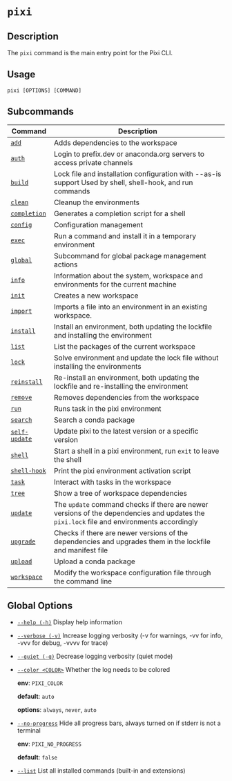 # `pixi`

## Description

The `pixi` command is the main entry point for the Pixi CLI.

## Usage

```text
pixi [OPTIONS] [COMMAND]

```

## Subcommands

| Command                       | Description                                                                                                                               |
| ----------------------------- | ----------------------------------------------------------------------------------------------------------------------------------------- |
| [`add`](add/)                 | Adds dependencies to the workspace                                                                                                        |
| [`auth`](auth/)               | Login to prefix.dev or anaconda.org servers to access private channels                                                                    |
| [`build`](build/)             | Lock file and installation configuration with --as-is support Used by shell, shell-hook, and run commands                                 |
| [`clean`](clean/)             | Cleanup the environments                                                                                                                  |
| [`completion`](completion/)   | Generates a completion script for a shell                                                                                                 |
| [`config`](config/)           | Configuration management                                                                                                                  |
| [`exec`](exec/)               | Run a command and install it in a temporary environment                                                                                   |
| [`global`](global/)           | Subcommand for global package management actions                                                                                          |
| [`info`](info/)               | Information about the system, workspace and environments for the current machine                                                          |
| [`init`](init/)               | Creates a new workspace                                                                                                                   |
| [`import`](import/)           | Imports a file into an environment in an existing workspace.                                                                              |
| [`install`](install/)         | Install an environment, both updating the lockfile and installing the environment                                                         |
| [`list`](list/)               | List the packages of the current workspace                                                                                                |
| [`lock`](lock/)               | Solve environment and update the lock file without installing the environments                                                            |
| [`reinstall`](reinstall/)     | Re-install an environment, both updating the lockfile and re-installing the environment                                                   |
| [`remove`](remove/)           | Removes dependencies from the workspace                                                                                                   |
| [`run`](run/)                 | Runs task in the pixi environment                                                                                                         |
| [`search`](search/)           | Search a conda package                                                                                                                    |
| [`self-update`](self-update/) | Update pixi to the latest version or a specific version                                                                                   |
| [`shell`](shell/)             | Start a shell in a pixi environment, run `exit` to leave the shell                                                                        |
| [`shell-hook`](shell-hook/)   | Print the pixi environment activation script                                                                                              |
| [`task`](task/)               | Interact with tasks in the workspace                                                                                                      |
| [`tree`](tree/)               | Show a tree of workspace dependencies                                                                                                     |
| [`update`](update/)           | The `update` command checks if there are newer versions of the dependencies and updates the `pixi.lock` file and environments accordingly |
| [`upgrade`](upgrade/)         | Checks if there are newer versions of the dependencies and upgrades them in the lockfile and manifest file                                |
| [`upload`](upload/)           | Upload a conda package                                                                                                                    |
| [`workspace`](workspace/)     | Modify the workspace configuration file through the command line                                                                          |

## Global Options

- [`--help (-h)`](#arg---help) Display help information

- [`--verbose (-v)`](#arg---verbose) Increase logging verbosity (-v for warnings, -vv for info, -vvv for debug, -vvvv for trace)

- [`--quiet (-q)`](#arg---quiet) Decrease logging verbosity (quiet mode)

- [`--color <COLOR>`](#arg---color) Whether the log needs to be colored

  **env**: `PIXI_COLOR`

  **default**: `auto`

  **options**: `always`, `never`, `auto`

- [`--no-progress`](#arg---no-progress) Hide all progress bars, always turned on if stderr is not a terminal

  **env**: `PIXI_NO_PROGRESS`

  **default**: `false`

- [`--list`](#arg---list) List all installed commands (built-in and extensions)
